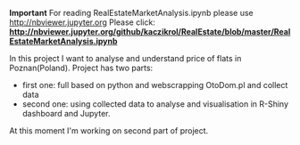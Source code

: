 <b>Important</b>
For reading RealEstateMarketAnalysis.ipynb please use http://nbviewer.jupyter.org
Please click: <b>http://nbviewer.jupyter.org/github/kaczikrol/RealEstate/blob/master/RealEstateMarketAnalysis.ipynb</b>

In this project I want to analyse and understand price of flats in Poznan(Poland). 
Project has two parts:
- first one: full based on python and webscrapping OtoDom.pl and collect data
- second one: using collected data to analyse and visualisation in R-Shiny dashboard and Jupyter.

At this moment I'm working on second part of project. 
